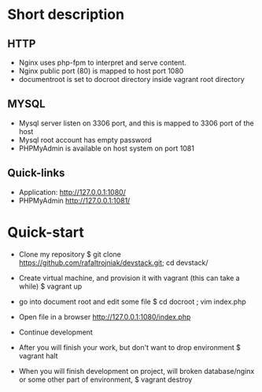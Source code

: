 # Short description

## HTTP
* Nginx uses php-fpm to interpret and serve content.
* Nginx public port (80) is mapped to host port 1080
* documentroot is set to docroot directory inside vagrant root directory

## MYSQL
* Mysql server listen on 3306 port, and this is mapped to 3306 port of the host
* Mysql root account has empty password
* PHPMyAdmin is available on host system on port 1081

## Quick-links
- Application: http://127.0.0.1:1080/
- PHPMyAdmin http://127.0.0.1:1081/

# Quick-start
* Clone my repository
 $ git clone https://github.com/rafaltrojniak/devstack.git; cd devstack/

* Create virtual machine, and provision it with vagrant (this can take a while)
 $ vagrant up

* go into document root and edit some file
 $ cd docroot ; vim index.php

* Open file in a browser http://127.0.0.1:1080/index.php
* Continue development
  
* After you will finish your work, but don't want to drop environment
 $ vagrant halt

* When you will finish development on project, will broken database/nginx or some other part of environment,
 $ vagrant destroy

